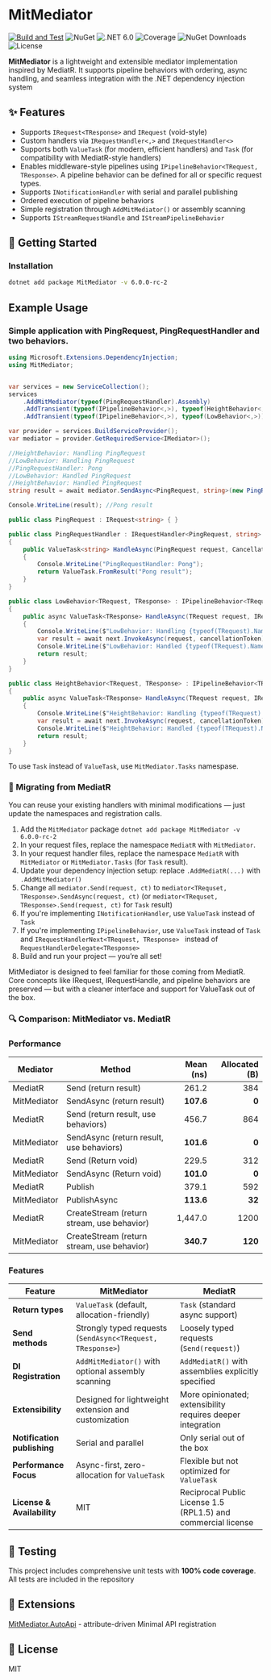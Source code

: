 MitMediator
=======
[![Build and Test](https://github.com/dzmprt/MitMediator/actions/workflows/dotnet.yml/badge.svg)](https://github.com/dzmprt/MitMediator/actions/workflows/dotnet.yml)
![NuGet](https://img.shields.io/nuget/v/MitMediator)
![.NET 6.0](https://img.shields.io/badge/Version-.NET%206.0-informational?style=flat&logo=dotnet)
![Coverage](https://img.shields.io/badge/coverage-100%25-brightgreen)
![NuGet Downloads](https://img.shields.io/nuget/dt/MitMediator)
![License](https://img.shields.io/github/license/dzmprt/MitMediator)


**MitMediator** is a lightweight and extensible mediator implementation inspired by MediatR. It supports pipeline behaviors with ordering, async handling, and seamless integration with the .NET dependency injection system

## ✨ Features

- Supports `IRequest<TResponse>` and `IRequest` (void-style)
- Custom handlers via `IRequestHandler<,>` and `IRequestHandler<>`
- Supports both `ValueTask` (for modern, efficient handlers) and `Task` (for compatibility with MediatR-style handlers)
- Enables middleware-style pipelines using `IPipelineBehavior<TRequest, TResponse>`. A pipeline behavior can be defined for all or specific request types.
- Supports `INotificationHandler` with serial and parallel publishing
- Ordered execution of pipeline behaviors
- Simple registration through `AddMitMediator()` or assembly scanning
- Supports `IStreamRequestHandle` and `IStreamPipelineBehavior`

## 🚀 Getting Started

### Installation

```bash
dotnet add package MitMediator -v 6.0.0-rc-2
```

## Example Usage

### Simple application with PingRequest, PingRequestHandler and two behaviors.

```cs
using Microsoft.Extensions.DependencyInjection;
using MitMediator;


var services = new ServiceCollection();
services
    .AddMitMediator(typeof(PingRequestHandler).Assembly)
    .AddTransient(typeof(IPipelineBehavior<,>), typeof(HeightBehavior<,>))
    .AddTransient(typeof(IPipelineBehavior<,>), typeof(LowBehavior<,>));

var provider = services.BuildServiceProvider();
var mediator = provider.GetRequiredService<IMediator>();

//HeightBehavior: Handling PingRequest
//LowBehavior: Handling PingRequest
//PingRequestHandler: Pong
//LowBehavior: Handled PingRequest
//HeightBehavior: Handled PingRequest
string result = await mediator.SendAsync<PingRequest, string>(new PingRequest(), CancellationToken.None);

Console.WriteLine(result); //Pong result

public class PingRequest : IRequest<string> { }

public class PingRequestHandler : IRequestHandler<PingRequest, string>
{
    public ValueTask<string> HandleAsync(PingRequest request, CancellationToken cancellationToken)
    {
        Console.WriteLine("PingRequestHandler: Pong");
        return ValueTask.FromResult("Pong result");
    }
}

public class LowBehavior<TRequest, TResponse> : IPipelineBehavior<TRequest, TResponse> where TRequest : IRequest<TResponse>
{
    public async ValueTask<TResponse> HandleAsync(TRequest request, IRequestHandlerNext<TRequest, TResponse> next, CancellationToken cancellationToken)
    {
        Console.WriteLine($"LowBehavior: Handling {typeof(TRequest).Name}");
        var result = await next.InvokeAsync(request, cancellationToken);
        Console.WriteLine($"LowBehavior: Handled {typeof(TRequest).Name}");
        return result;
    }
}

public class HeightBehavior<TRequest, TResponse> : IPipelineBehavior<TRequest, TResponse> where TRequest : IRequest<TResponse>
{
    public async ValueTask<TResponse> HandleAsync(TRequest request, IRequestHandlerNext<TRequest, TResponse> next, CancellationToken cancellationToken)
    {
        Console.WriteLine($"HeightBehavior: Handling {typeof(TRequest).Name}");
        var result = await next.InvokeAsync(request, cancellationToken);
        Console.WriteLine($"HeightBehavior: Handled {typeof(TRequest).Name}");
        return result;
    }
}
```

To use `Task` instead of `ValueTask`, use `MitMediator.Tasks` namespase.

### 🔁 Migrating from MediatR

You can reuse your existing handlers with minimal modifications — just update the namespaces and registration calls.

1. Add the `MitMediator` package `dotnet add package MitMediator -v 6.0.0-rc-2`
2. In your request files, replace the namespace `MediatR` with `MitMediator`.
3. In your request handler files, replace the namespace `MediatR` with `MitMediator` or `MitMediator.Tasks` (for `Task` result).
4. Update your dependency injection setup: replace `.AddMediatR(...)` with `.AddMitMediator()`
5. Change all `mediator.Send(request, ct)` to `mediator<TRequset, TResponse>.SendAsync(request, ct)` (or `mediator<TRequset, TResponse>.Send(request, ct)` for `Task` result)
6. If you're implementing `INotificationHandler`, use `ValueTask` instead of `Task`
7. If you're implementing `IPipelineBehavior`, use `ValueTask` instead of `Task` and `IRequestHandlerNext<TRequest, TResponse> ` instead of  `RequestHandlerDelegate<TResponse>`
8. Build and run your project — you’re all set!

MitMediator is designed to feel familiar for those coming from MediatR. Core concepts like IRequest, IRequestHandle, and pipeline behaviors are preserved — but with a cleaner interface and support for ValueTask out of the box.

### 🔍 Comparison: MitMediator vs. MediatR

### Performance

| Mediator    | Method                                     | Mean (ns) | Allocated (B) |
|-------------|--------------------------------------------|----------:|--------------:|
| MediatR     | Send (return result)                       |     261.2 |           384 |
| MitMediator | SendAsync (return result)                  | **107.6** |         **0** |
| MediatR     | Send (return result, use behaviors)        |     456.7 |           864 |
| MitMediator | SendAsync (return result, use behaviors)   | **101.6** |         **0** |
| MediatR     | Send (Return void)                         |     229.5 |           312 |
| MitMediator | SendAsync (Return void)                    | **101.0** |         **0** |
| MediatR     | Publish                                    |     379.1 |           592 |
| MitMediator | PublishAsync                               | **113.6** |        **32** |
| MediatR     | CreateStream (return stream, use behavior) |   1,447.0 |          1200 |
| MitMediator | CreateStream (return stream, use behavior) | **340.7** |       **120** |

### Features

| Feature                     | MitMediator                                                | MediatR                                                     |
|-----------------------------|------------------------------------------------------------|-------------------------------------------------------------|
| **Return types**            | `ValueTask` (default, allocation-friendly)                 | `Task` (standard async support)                             |
| **Send methods**            | Strongly typed requests (`SendAsync<TRequest, TResponse>`) | Loosely typed requests (`Send(request)`)                    |
| **DI Registration**         | `AddMitMediator()` with optional assembly scanning         | `AddMediatR()` with assemblies explicitly specified         |
| **Extensibility**           | Designed for lightweight extension and customization       | More opinionated; extensibility requires deeper integration |
| **Notification publishing** | Serial and parallel                                        | Only serial out of the box                                  |
| **Performance Focus**       | Async-first, zero-allocation for `ValueTask`               | Flexible but not optimized for `ValueTask`                  |
| **License & Availability**  | MIT                                                        | Reciprocal Public License 1.5 (RPL1.5) and commercial license |

## 🧪 Testing

This project includes comprehensive unit tests with **100% code coverage**. All tests are included in the repository

## 🧩 Extensions

[MitMediator.AutoApi](https://github.com/dzmprt/MitMediator.AutoApi) - attribute-driven Minimal API registration

## 📜 License

MIT


